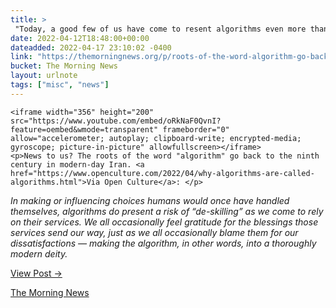 ```yaml
---
title: > 
 "Today, a good few of us have come to resent algorithms even more than algebra."
date: 2022-04-12T18:48:00+00:00
dateadded: 2022-04-17 23:10:02 -0400
link: "https://themorningnews.org/p/roots-of-the-word-algorithm-go-back-to-the-ninth-century-in-modern-day-iran"
bucket: The Morning News
layout: urlnote
tags: ["misc", "news"]
--- 
```




  
    
  

  
    <iframe width="356" height="200" src="https://www.youtube.com/embed/oRkNaF0QvnI?feature=oembed&wmode=transparent" frameborder="0" allow="accelerometer; autoplay; clipboard-write; encrypted-media; gyroscope; picture-in-picture" allowfullscreen></iframe>
    <p>News to us? The roots of the word "algorithm" go back to the ninth century in modern-day Iran. <a href="https://www.openculture.com/2022/04/why-algorithms-are-called-algorithms.html">Via Open Culture</a>: </p>

<p><em>In making or influencing choices humans would once have handled themselves, algorithms do present a risk of &ldquo;de-skilling&rdquo; as we come to rely on their services. We all occasionally feel gratitude for the blessings those services send our way, just as we all occasionally blame them for our dissatisfactions &mdash; making the algorithm, in other words, into a thoroughly modern deity.</em></p>
  
  <p><a href="https://themorningnews.org/p/roots-of-the-word-algorithm-go-back-to-the-ninth-century-in-modern-day-iran">View Post &rarr;</a></p>



 <!-- end excerpt --> 
<div class='bucket'><a class='internal-link' href='/buckets/the-morning-news'>The Morning News</a></div> 
